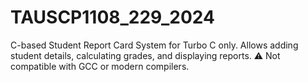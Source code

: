 # TAUSCP1108_229_2024
C-based Student Report Card System for Turbo C only. Allows adding student details, calculating grades, and displaying reports. ⚠ Not compatible with GCC or modern compilers.
